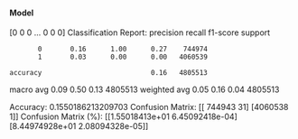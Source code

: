 #### Model
[0 0 0 ... 0 0 0]
Classification Report:
              precision    recall  f1-score   support

           0       0.16      1.00      0.27    744974
           1       0.03      0.00      0.00   4060539

    accuracy                           0.16   4805513
   macro avg       0.09      0.50      0.13   4805513
weighted avg       0.05      0.16      0.04   4805513

Accuracy: 0.1550186213209703
Confusion Matrix:
[[ 744943      31]
 [4060538       1]]
Confusion Matrix (%):
[[1.55018413e+01 6.45092418e-04]
 [8.44974928e+01 2.08094328e-05]]
